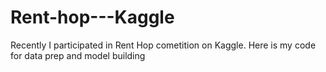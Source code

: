 # Rent-hop---Kaggle
Recently I participated in Rent Hop cometition on Kaggle. Here is my code for data prep and model building

